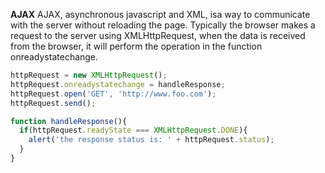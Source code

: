 **AJAX**
AJAX, asynchronous javascript and XML, isa way to communicate with the server without reloading the page. Typically the browser makes a request to the server using XMLHttpRequest, when the data is received from the browser, it will perform the operation in the function onreadystatechange.

```javascript
httpRequest = new XMLHttpRequest();
httpRequest.onreadystatechange = handleResponse;
httpRequest.open('GET', 'http://www.foo.com');
httpRequest.send();

function handleResponse(){
  if(httpRequest.readyState === XMLHttpRequest.DONE){
    alert('the response status is: ' + httpRequest.status);
  }
}
```
